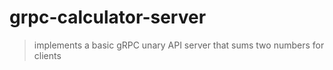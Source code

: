 # grpc-calculator-server
> implements a basic gRPC unary API server that sums two numbers for clients
